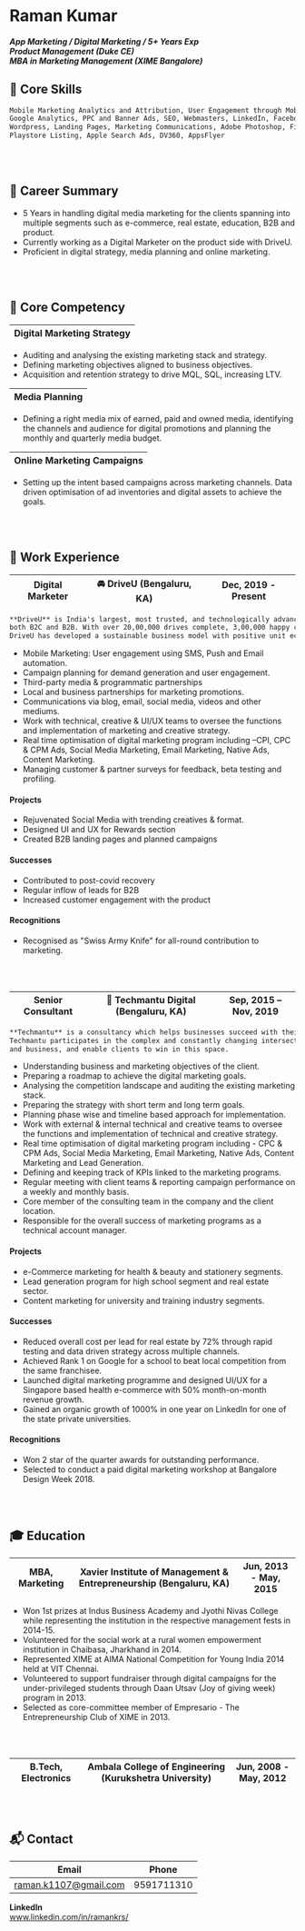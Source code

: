 # Raman Kumar
#### <i> App Marketing / Digital Marketing / 5+ Years Exp <br> Product Management (Duke CE) <br> MBA in Marketing Management (XIME Bangalore)</i>


## 💪 Core Skills 
```markdown
Mobile Marketing Analytics and Attribution, User Engagement through Mobile Marketing and Automation, Google Ads,
Google Analytics, PPC and Banner Ads, SEO, Webmasters, LinkedIn, Facebook, Email Marketing, Segmentation, Shopify,
Wordpress, Landing Pages, Marketing Communications, Adobe Photoshop, Figma, Third Party Partnerships, Clevertap,
Playstore Listing, Apple Search Ads, DV360, AppsFlyer
```
<br>
<br>


## 💼 Career Summary 

- 5 Years in handling digital media marketing for the clients spanning into multiple segments such as e-commerce, 
real estate, education, B2B and product.
- Currently working as a Digital Marketer on the product side with DriveU.
- Proficient in digital strategy, media planning and online marketing.
<br>
<br>


## 🎯 Core Competency 

**Digital Marketing Strategy** |
------------ |


- Auditing and analysing the existing marketing stack and strategy.
- Defining marketing objectives aligned to business objectives.
- Acquisition and retention strategy to drive MQL, SQL, increasing LTV.

**Media Planning**  |
------------ |
- Defining a right media mix of earned, paid and owned media, identifying the channels and audience for
digital promotions and planning the monthly and quarterly media budget.

**Online Marketing Campaigns** |
------------ |
- Setting up the intent based campaigns across marketing channels. Data driven optimisation of ad
inventories and digital assets to achieve the goals.
<br>
<br>


## 💼 Work Experience 


**Digital Marketer** | 🚘 DriveU (Bengaluru, KA) | Dec, 2019 - Present  
------------ | ------------ | ------------

```markdown
**DriveU** is India's largest, most trusted, and technologically advanced provider of on-demand drivers for
both B2C and B2B. With over 20,00,000 drives complete, 3,00,000 happy customers, and 100+ B2B clients,
DriveU has developed a sustainable business model with positive unit economics and scalability.
```

- Mobile Marketing: User engagement using SMS, Push and Email automation.
- Campaign planning for demand generation and user engagement.
- Third-party media & programmatic partnerships
- Local and business partnerships for marketing promotions.
- Communications via blog, email, social media, videos and other mediums.
- Work with technical, creative & UI/UX teams to oversee the functions and implementation of marketing
and creative strategy.
- Real time optimisation of digital marketing program including –CPI, CPC & CPM Ads, Social Media
Marketing, Email Marketing, Native Ads, Content Marketing.
- Managing customer & partner surveys for feedback, beta testing and profiling.

#### Projects

- Rejuvenated Social Media with trending creatives & format.
- Designed UI and UX for Rewards section
- Created B2B landing pages and planned campaigns

#### Successes

- Contributed to post-covid recovery
- Regular inflow of leads for B2B
- Increased customer engagement with the product

#### Recognitions

- Recognised as "Swiss Army Knife" for all-round contribution to marketing.
<br>
<br>


**Senior Consultant** | 📢 Techmantu Digital (Bengaluru, KA) | Sep, 2015 – Nov, 2019  
------------ | ------------ | ------------

```markdown
**Techmantu** is a consultancy which helps businesses succeed with their digital media and marketing initiatives. 
Techmantu participates in the complex and constantly changing intersection of technology, consumers,
and business, and enable clients to win in this space.
```

- Understanding business and marketing objectives of the client.
- Preparing a roadmap to achieve the digital marketing goals.
- Analysing the competition landscape and auditing the existing marketing stack.
- Preparing the strategy with short term and long term goals.
- Planning phase wise and timeline based approach for implementation.
- Work with external & internal technical and creative teams to oversee the functions and implementation of technical and creative strategy.
- Real time optimisation of digital marketing program including - CPC & CPM Ads, Social Media Marketing, Email Marketing, Native Ads, Content Marketing and Lead Generation.
- Defining and keeping track of KPIs linked to the marketing programs.
- Regular meeting with client teams & reporting campaign performance on a weekly and monthly basis.
- Core member of the consulting team in the company and the client location.
- Responsible for the overall success of marketing programs as a technical account manager.

#### Projects

- e-Commerce marketing for health & beauty and stationery segments.
- Lead generation program for high school segment and real estate sector.
- Content marketing for university and training industry segments.

#### Successes

- Reduced overall cost per lead for real estate by 72% through rapid testing and data driven strategy across multiple channels.
- Achieved Rank 1 on Google for a school to beat local competition from the same franchisee.
- Launched digital marketing programme and designed UI/UX for a Singapore based health e-commerce with 50% month-on-month revenue growth.
- Gained an organic growth of 1000% in one year on LinkedIn for one of the state private universities.

#### Recognitions

- Won 2 star of the quarter awards for outstanding performance.
- Selected to conduct a paid digital marketing workshop at Bangalore Design Week 2018.

<br>
<br>


## 🎓 Education 

MBA, Marketing | Xavier Institute of Management & Entrepreneurship (Bengaluru, KA) | Jun, 2013 - May, 2015  
------------ | ------------ | ------------

- Won 1st prizes at Indus Business Academy and Jyothi Nivas College while representing the institution in the respective management fests in 2014-15.
- Volunteered for the social work at a rural women empowerment institution in Chaibasa, Jharkhand in 2014. 
- Represented XIME at AIMA National Competition for Young India 2014 held at VIT Chennai.
- Volunteered to support fundraiser through digital campaigns for the under-privileged students through Daan Utsav (Joy of giving week) program in 2013.
- Selected as core-committee member of Empresario - The Entrepreneurship Club of XIME in 2013.

<br>
<br>

**B.Tech, Electronics** | Ambala College of Engineering (Kurukshetra University) | Jun, 2008 - May, 2012  
------------ | ------------ | ------------

<br>
<br>


## 📬 Contact

Email | Phone
------------ | ------------
raman.k1107@gmail.com | 9591711310 

**LinkedIn** <br>
www.linkedin.com/in/ramankrs/

